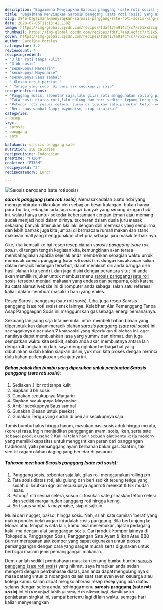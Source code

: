 ```yaml
---
description: "Bagaimana Menyiapkan Sarosis panggang (sate roti sosis) yang nikmat"
title: "Bagaimana Menyiapkan Sarosis panggang (sate roti sosis) yang nikmat"
slug: 2846-bagaimana-menyiapkan-sarosis-panggang-sate-roti-sosis-yang-nikmat
date: 2020-07-05T11:13:42.138Z
image: https://img-global.cpcdn.com/recipes/fdaf17aa914cfcc7/751x532cq70/sarosis-panggang-sate-roti-sosis-foto-resep-utama.jpg
thumbnail: https://img-global.cpcdn.com/recipes/fdaf17aa914cfcc7/751x532cq70/sarosis-panggang-sate-roti-sosis-foto-resep-utama.jpg
cover: https://img-global.cpcdn.com/recipes/fdaf17aa914cfcc7/751x532cq70/sarosis-panggang-sate-roti-sosis-foto-resep-utama.jpg
author: Caroline Morales
ratingvalue: 3.2
reviewcount: 7
recipeingredient:
- "3 lbr roti tanpa kulit"
- "3 bh sosis"
- "secukupnya Margarin"
- "secukupnya Mayonaise"
- "secukupnya Saus sambal"
- " Olesan untuk perekat "
- " Terigu yang sudah di beri air secukupnya saja"
recipeinstructions:
- "Panggang sosis, sebentar saja,lalu gilas roti menggunakan rolling pin"
- "Tata sosis diatas roti,lalu gulung dan beri sedikit tepung terigu yang sudah di larutkan dgn air secukupnya agar roti merekat &amp; tdk mudah lepas."
- "Potong² roti sesuai selera, susun di tusukan sate,panaskan teflon oelesi dgn sedikit margarin,dan panggang roti hingga kering."
- "Beri saus sambal &amp; mayonaise, siap disajikan"
categories:
- Resep
tags:
- sarosis
- panggang
- sate

katakunci: sarosis panggang sate 
nutrition: 256 calories
recipecuisine: Indonesian
preptime: "PT26M"
cooktime: "PT38M"
recipeyield: "2"
recipecategory: Lunch

---
```



![Sarosis panggang (sate roti sosis)](https://img-global.cpcdn.com/recipes/fdaf17aa914cfcc7/751x532cq70/sarosis-panggang-sate-roti-sosis-foto-resep-utama.jpg)

<b><i>sarosis panggang (sate roti sosis)</i></b>, Memasak adalah suatu hobi yang menggembirakan dilakukan oleh sebagian besar kalangan. bukan hanya para ibu ibu, sebagian pria juga sangat banyak yang senang dengan hobi ini. walau hanya untuk sekedar kebersamaan dengan teman atau memang sudah menjadi hobi dalam dirinya. tak heran dalam dunia juru masak sekarang banyak ditemukan laki laki dengan skill memasak yang sempurna, dan lebih banyak juga kita jumpai di bermacam rumah makan dan stand makanan mall yang menggunakan chef pria sebagai juru masak terbaik nya.

Oke, kita kembali ke hal resep resep olahan <i>sarosis panggang (sate roti sosis)</i>. di tengah tengah kegiatan kita, kemungkinan akan terasa membahagiakan apabila sejenak anda memberikan sebagian waktu untuk memasak sarosis panggang (sate roti sosis) ini. dengan kesuksesan kalian dalam meracik hidangan tersebut, dapat membuat diri anda bangga oleh hasil olahan kita sendiri. dan juga disini dengan perantara situs ini anda akan memiliki rujukan untuk membuat menu <u>sarosis panggang (sate roti sosis)</u> tersebut menjadi makanan yang endess dan sempurna, oleh karena itu catat alamat website ini di komputer anda sebagai salah satu referensi kalian dalam membuat masakan baru yang endes.

Resep Sarosis panggang (sate roti sosis). Lihat juga resep Sarosis panggang (sate roti sosis) enak lainnya. Kelebihan Alat Pemanggang Tanpa Asap Panggangan Sosis ini menggunakan gas sebagai energi pemanasnya.


Sekarang langsung saja kita memulai untuk membeli bahan bahan yang diperuntuk kan dalam meracik olahan <u><i>sarosis panggang (sate roti sosis)</i></u> ini. seenggaknya diperlukan <b>7</b> komposisi yang diperlukan di olahan ini. agar nantinya dapat membuahkan rasa yang yummy dan nikmat. dan juga sempatkan waktu kita sedikit, sebab anda akan membuatnya antara lain dengan <b>4</b> langkah mudah. saya menginginkan berbagai hal yang dibutuhkan sudah kalian siapkan disini, yuk mari kita proses dengan merinci dulu bahan perlengkapan selanjutnya ini.

<!--inarticleads1-->

##### Bahan pokok dan bumbu yang diperlukan untuk pembuatan Sarosis panggang (sate roti sosis):

1. Sediakan 3 lbr roti tanpa kulit
1. Siapkan 3 bh sosis
1. Gunakan secukupnya Margarin
1. Siapkan secukupnya Mayonaise
1. Ambil secukupnya Saus sambal
1. Gunakan  Olesan untuk perekat :
1. Gunakan  Terigu yang sudah di beri air secukupnya saja


Tumis bumbu halus hingga harum, masukan nasi,sosis aduk hingga merata, (koreksi rasa. Ingin menjadikan panggangan ayam, sosis, ikan, serta sate sebagai produk usaha ? Kali ini telah hadir sebuah alat bantu kerja modern yang memiliki kapasitas untuk menggantikan peran dari panggangan tradisional, yaitu pemanggang ayam berbahan bakar gas. Saat ini, tak sedikit ragam olahan daging yang beredar di pasaran. 

<!--inarticleads2-->

##### Tahapan membuat Sarosis panggang (sate roti sosis):

1. Panggang sosis, sebentar saja,lalu gilas roti menggunakan rolling pin
1. Tata sosis diatas roti,lalu gulung dan beri sedikit tepung terigu yang sudah di larutkan dgn air secukupnya agar roti merekat &amp; tdk mudah lepas.
1. Potong² roti sesuai selera, susun di tusukan sate,panaskan teflon oelesi dgn sedikit margarin,dan panggang roti hingga kering.
1. Beri saus sambal &amp; mayonaise, siap disajikan


Mulai dari nugget, bakso, hingga sosis. Nah, salah satu camilan &#39;berat&#39; yang makin populer belakangan ini adalah sosis panggang. Bila berkunjung ke Monas atau tempat wisata lain, kamu bisa menemukan jajaran pedagang kaki lima dengan alat panggangan sosis. Cari produk Kompor lainnya di Tokopedia. Panggangan Sosis, Panggangan Sate Ayam &amp; Ikan Atau BBQ Burner merupakan alat kompor yang dapat digunakan untuk proses pemanggangan dengan cara yang sangat mudah serta digunakan untuk berbagai macam jenis pemanggangan makanan. 

Demikianlah sedikit pembahasan masakan tentang bumbu bumbu <u>sarosis panggang (sate roti sosis)</u> yang nikmat. saya harapkan anda sudah mengerti dengan pembahasan diatas, dan anda dapat mengulanginya di masa datang untuk di hidangkan dalam saat saat even even keluarga atau kolega kamu. kalian dapat mengkolaborasi resep resep yang ada diatas selaras dengan selera anda, sehingga menu <b>sarosis panggang (sate roti sosis)</b> ini bisa menjadi lebih yummy dan nikmat lagi. demikianlah penjabaran singkat ini, sampai bertemu lagi di lain waktu. semoga hari kalian menyenangkan.
